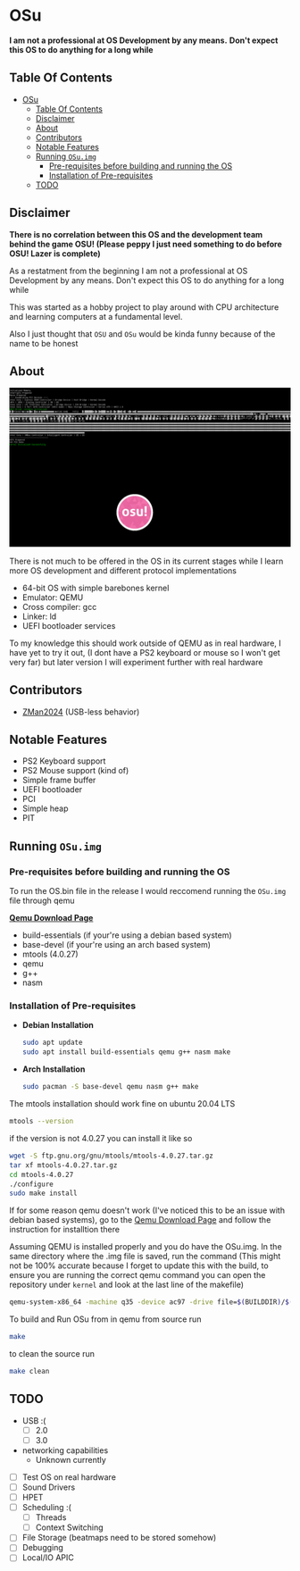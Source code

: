 # OSu

__I am not a professional at OS Development by any means.__
__Don't expect this OS to do anything for a long while__

## Table Of Contents

- [OSu](#osu)
  - [Table Of Contents](#table-of-contents)
  - [Disclaimer](#disclaimer)
  - [About](#about)
  - [Contributors](#contributors)
  - [Notable Features](#notable-features)
  - [Running `OSu.img`](#running-osuimg)
    - [Pre-requisites before building and running the OS](#pre-requisites-before-building-and-running-the-os)
    - [Installation of Pre-requisites](#installation-of-pre-requisites)
  - [TODO](#todo)

## Disclaimer

  __There is no correlation between this OS and the development team behind the game OSU! (Please peppy I just need something to do before OSU! Lazer is complete)__

  As a restatment from the beginning I am not a professional at OS Development by any means. Don't expect this OS to do anything for a long while

  This was started as a hobby project to play around with CPU architecture and learning computers at a fundamental level.

  Also I just thought that `OSU` and `OSu` would be kinda funny because of the name to be honest

## About

![OSu Boot Image](misc/OSu-Qemu.png)

There is not much to be offered in the OS in its current stages while I learn more OS development and different protocol implementations

- 64-bit OS with simple barebones kernel
- Emulator: QEMU
- Cross compiler: gcc
- Linker: ld
- UEFI bootloader services

To my knowledge this should work outside of QEMU as in real hardware, I have yet to try it out, (I dont have a PS2 keyboard or mouse so I won't get very far) but later version I will experiment further with real hardware

## Contributors

- [ZMan2024](https://github.com/Zman2024) (USB-less behavior)

## Notable Features

- PS2 Keyboard support
- PS2 Mouse support (kind of)
- Simple frame buffer
- UEFI bootloader
- PCI
- Simple heap
- PIT

## Running `OSu.img`

### Pre-requisites before building and running the OS

To run the OS.bin file in the release I would reccomend running the `OSu.img` file through qemu

__[Qemu Download Page](https://www.qemu.org/download/)__

- build-essentials (if your're using a debian based system)
- base-devel (if your're using an arch based system)
- mtools (4.0.27)
- qemu
- g++
- nasm

### Installation of Pre-requisites

- __Debian Installation__

  ``` bash
  sudo apt update 
  sudo apt install build-essentials qemu g++ nasm make
  ```

- __Arch Installation__
  
  ```bash
  sudo pacman -S base-devel qemu nasm g++ make 
  ```

The mtools installation should work fine on ubuntu 20.04 LTS

```bash
mtools --version
```

if the version is not 4.0.27 you can install it like so

```bash
wget -S ftp.gnu.org/gnu/mtools/mtools-4.0.27.tar.gz
tar xf mtools-4.0.27.tar.gz
cd mtools-4.0.27
./configure
sudo make install
```

If for some reason qemu doesn't work (I've noticed this to be an issue with debian based systems), go to the [Qemu Download Page](https://www.qemu.org/download/) and follow the instruction for installtion there

Assuming QEMU is installed properly and you do have the OSu.img. In the same directory where the .img file is saved, run the command (This might not be 100% accurate because I forget to update this with the build, to ensure you are running the correct qemu command you can open the repository under `kernel` and look at the last line of the makefile)

``` bash
qemu-system-x86_64 -machine q35 -device ac97 -drive file=$(BUILDDIR)/$(OSNAME).img -m 256M -cpu qemu64 -drive if=pflash,format=raw,unit=0,file="$(OVMFDIR)/OVMF_CODE-pure-efi.fd",readonly=on -drive if=pflash,format=raw,unit=1,file="$(OVMFDIR)/OVMF_VARS-pure-efi.fd" -net none
```

To build and Run OSu from in qemu from source run

```bash
make
```

to clean the source run

```bash
make clean
```

## TODO

- USB :(
  - [ ] 2.0
  - [ ] 3.0
- networking capabilities
  - Unknown currently
- [ ] Test OS on real hardware
- [ ] Sound Drivers
- [ ] HPET
- [ ] Scheduling :(
  - [ ] Threads
  - [ ] Context Switching
- [ ] File Storage (beatmaps need to be stored somehow)
- [ ] Debugging
- [ ] Local/IO APIC